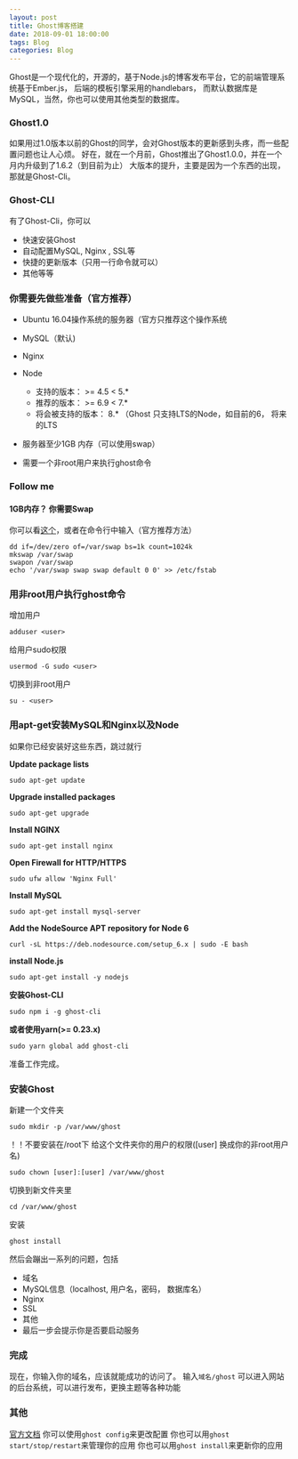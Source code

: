 ```yaml
---
layout: post
title: Ghost博客搭建
date: 2018-09-01 18:00:00
tags: Blog
categories: Blog
---
```



Ghost是一个现代化的，开源的，基于Node.js的博客发布平台，它的前端管理系统基于Ember.js， 后端的模板引擎采用的handlebars， 而默认数据库是MySQL，当然，你也可以使用其他类型的数据库。

### Ghost1.0

如果用过1.0版本以前的Ghost的同学，会对Ghost版本的更新感到头疼，而一些配置问题也让人心烦。
好在，就在一个月前，Ghost推出了Ghost1.0.0，并在一个月内升级到了1.6.2（到目前为止）
大版本的提升，主要是因为一个东西的出现，那就是Ghost-Cli。

### Ghost-CLI

有了Ghost-Cli，你可以

* 快速安装Ghost
* 自动配置MySQL, Nginx , SSL等
* 快捷的更新版本（只用一行命令就可以）
* 其他等等

### 你需要先做些准备（官方推荐）

* Ubuntu 16.04操作系统的服务器（官方只推荐这个操作系统
* MySQL（默认)
* Nginx
* Node
    * 支持的版本： >= 4.5 < 5.*
    * 推荐的版本： >= 6.9 < 7.*
    * 将会被支持的版本： 8.* （Ghost 只支持LTS的Node，如目前的6， 将来的LTS

* 服务器至少1GB 内存（可以使用swap）
* 需要一个非root用户来执行ghost命令

### Follow me

#### 1GB内存？ 你需要Swap

你可以看[这个](https://www.digitalocean.com/community/tutorials/how-to-add-swap-space-on-ubuntu-16-04)，或者在命令行中输入（官方推荐方法）

```shell
dd if=/dev/zero of=/var/swap bs=1k count=1024k
mkswap /var/swap
swapon /var/swap
echo '/var/swap swap swap default 0 0' >> /etc/fstab
```

### 用非root用户执行ghost命令

增加用户

```shell
adduser <user>
```

给用户sudo权限

```shell
usermod -G sudo <user>
```

切换到非root用户

```shell
su - <user>
```

### 用apt-get安装MySQL和Nginx以及Node

如果你已经安装好这些东西，跳过就行

**Update package lists**

```shell
sudo apt-get update
```

**Upgrade installed packages**

```shell
sudo apt-get upgrade
```

**Install NGINX**

```shell
sudo apt-get install nginx
```

**Open Firewall for HTTP/HTTPS**

```shell
sudo ufw allow 'Nginx Full'
```

**Install MySQL**

```shell
sudo apt-get install mysql-server
```

**Add the NodeSource APT repository for Node 6**

```shell
curl -sL https://deb.nodesource.com/setup_6.x | sudo -E bash 
```

**install Node.js**

```shell
sudo apt-get install -y nodejs
```

**安装Ghost-CLI**

```shell
sudo npm i -g ghost-cli
```

**或者使用yarn(>= 0.23.x)**

```shell
sudo yarn global add ghost-cli
```

准备工作完成。

### 安装Ghost

新建一个文件夹

```shell
sudo mkdir -p /var/www/ghost
```

！！不要安装在/root下
给这个文件夹你的用户的权限([user] 换成你的非root用户名)

```shell
sudo chown [user]:[user] /var/www/ghost
```

切换到新文件夹里

```shell
cd /var/www/ghost
```

安装

```shell
ghost install
```

然后会蹦出一系列的问题，包括

* 域名
* MySQL信息（localhost, 用户名，密码， 数据库名）
* Nginx
* SSL
* 其他
* 最后一步会提示你是否要启动服务

### 完成

现在，你输入你的域名，应该就能成功的访问了。
输入`域名/ghost`
可以进入网站的后台系统，可以进行发布，更换主题等各种功能

### 其他

[官方文档](https://docs.ghost.org/v1/docs/introduction)
你可以使用`ghost config`来更改配置
你也可以用`ghost start/stop/restart`来管理你的应用
你也可以用`ghost install`来更新你的应用




